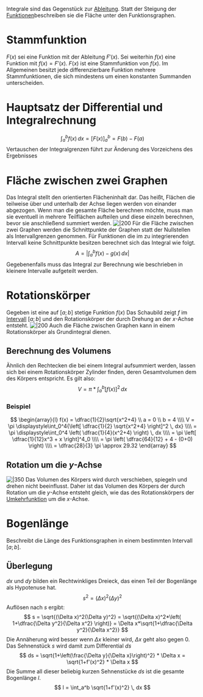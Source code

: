 Integrale sind das Gegenstück zur [Ableitung](Differentialrechnung.md#Ableitung). Statt der Steigung der [Funktionen](Funktionen.md)beschreiben sie die Fläche unter den Funktionsgraphen. 

# Stammfunktion
$F(x)$ sei eine Funktion mit der Ableitung $F'(x)$.
Sei weiterhin $f(x)$ eine Funktion mit $f(x) = F'(x)$.
$F(x)$ ist eine Stammfunktion von $f(x)$.
Im Allgemeinen besitzt jede differenzierbare Funktion mehrere Stammfunktionen, die sich mindestens um einen konstanten Summanden unterscheiden.

# Hauptsatz der Differential und Integralrechnung
$$
\int_a^bf(x)\,dx = \left[ F(x) \right]^b_a = F(b)-F(a)
$$
Vertauschen der Integralgrenzen führt zur Änderung des Vorzeichens des Ergebnisses 

# Fläche zwischen zwei Graphen
Das Integral stellt den orientierten Flächeninhalt dar. Das heißt, Flächen die teilweise über und unterhalb der Achse liegen werden von einander abgezogen. Wenn man die gesamte Fläche berechnen möchte, muss man sie eventuell in mehrere Teilflächen aufteilen und diese einzeln berechnen, bevor sie anschließend summiert werden.
![|200](IntegralZwischenFunktionen.png)
Für die Fläche zwischen zwei Graphen werden die Schnittpunkte der Graphen statt der Nullstellen als Intervallgrenzen genommen. 
Für Funktionen die im zu integrierenden Intervall keine Schnittpunkte besitzen berechnet sich das Integral wie folgt.
$$
A = \left| \int_a^bf(x)-g(x) \, dx \right|
$$
Gegebenenfalls muss das Integral zur Berechnung wie beschrieben in kleinere Intervalle aufgeteilt werden.

# Rotationskörper
Gegeben ist eine auf $[a;b]$ stetige Funktion $f(x)$ 
Das Schaubild zeigt $f$ im [Intervall](Intervalle%20und%20Mengen.md) $[a;b]$ und den Rotationskörper der durch Drehung an der $x$-Achse entsteht.
![|200](Rotationskörper01.png)
Auch die Fläche zwischen Graphen kann in einem Rotationskörper als Grundintegral dienen.
## Berechnung des Volumens
Ähnlich den Rechtecken die bei einem Integral aufsummiert werden, lassen sich bei einem Rotationskörper Zylinder finden, deren Gesamtvolumen dem des Körpers entspricht.
Es gilt also:
$$
V = \pi * \int_a^b \left[ f(x) \right]^2 \, dx
$$
### Beispiel
$$
\begin{array}{l}
f(x) = \dfrac{1}{2}\sqrt{x^2+4} \\
a = 0 \\
b = 4 \\\\
V = \pi \displaystyle\int_0^4{\left[ \dfrac{1}{2} \sqrt{x^2+4} \right]^2 \, dx} \\\\
= \pi \displaystyle\int_0^4 \left( \dfrac{1}{4}(x^2+4) \right) \, dx \\\\
= \pi \left[ \dfrac{1}{12}x^3 + x \right]^4_0 \\\\
= \pi \left( \dfrac{64}{12} + 4 - (0+0) \right) \\\\
= \dfrac{28}{3} \pi \approx 29.32
\end{array}
$$
## Rotation um die $y$-Achse
![|350](Rotationskörper02.png)
Das Volumen des Körpers wird durch verschieben, spiegeln und drehen nicht beeinflusst.
Daher ist das Volumen des Körpers der durch Rotation um die $y$-Achse entsteht gleich, wie das des Rotationskörpers der [Umkehrfunktion](Funktionen.md#Umkehrfunktion) um die $x$-Achse.

# Bogenlänge
Beschreibt die Länge des Funktionsgraphen in einem bestimmten Intervall $[a;b]$.

## Überlegung
$dx$ und $dy$ bilden ein Rechtwinkliges Dreieck, das einen Teil der Bogenlänge als Hypotenuse hat.
$$
s^2 = (\Delta x)^2(\Delta y)^2
$$
Auflösen nach $s$ ergibt:
$$
s = \sqrt{(\Delta x)^2(\Delta y)^2} = \sqrt{(\Delta x)^2*\left( 1+\dfrac{\Delta y^2}{\Delta x^2} \right)} = \Delta x*\sqrt{1+\dfrac{\Delta y^2}{\Delta x^2}}
$$
Die Annäherung wird besser wenn $\Delta x$ kleiner wird, $\Delta x$ geht also gegen $0$.
Das Sehnenstück $s$ wird damit zum Differential $ds$ 
$$
ds = \sqrt{1+\left(\frac{\Delta y}{\Delta x}\right)^2} * \Delta x = \sqrt{1+f'(x)^2} * \Delta x
$$
Die Summe all dieser beliebig kurzen Sehnenstücke $ds$ ist die gesamte Bogenlänge $l$.
$$
l = \int_a^b \sqrt{1+f'(x)^2} \, dx
$$